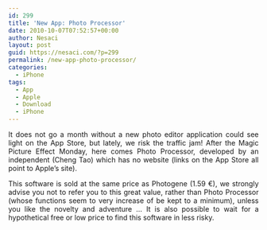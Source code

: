 ```yaml
---
id: 299
title: 'New App: Photo Processor'
date: 2010-10-07T07:52:57+00:00
author: Nesaci
layout: post
guid: https://nesaci.com/?p=299
permalink: /new-app-photo-processor/
categories:
  - iPhone
tags:
  - App
  - Apple
  - Download
  - iPhone
---
```

<p style="text-align: justify;">
  It does not go a month without a new photo editor application could see light on the App Store, but lately, we risk the traffic jam! After the Magic Picture Effect Monday, here comes Photo Processor, developed by an independent (Cheng Tao) which has no website (links on the App Store all point to Apple&#8217;s site).
</p>

<p style="text-align: justify;">
  This software is sold at the same price as Photogene (1.59 €), we strongly advise you not to refer you to this great value, rather than Photo Processor (whose functions seem to very increase of be kept to a minimum), unless you like the novelty and adventure &#8230; It is also possible to wait for a hypothetical free or low price to find this software in less risky.
</p>